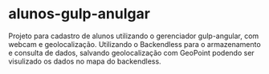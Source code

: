 # alunos-gulp-anulgar
Projeto para cadastro de alunos utilizando o gerenciador gulp-angular, com webcam e geolocalização. Utilizando o Backendless para o armazenamento e consulta de dados, salvando geolocalização com GeoPoint podendo ser visulizado os dados no mapa do backendless.
